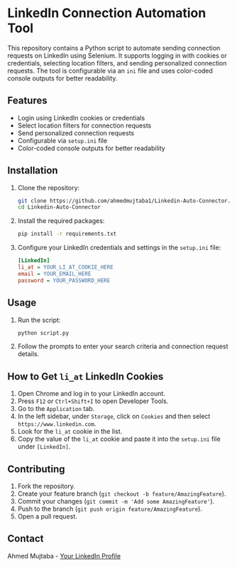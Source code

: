 # LinkedIn Connection Automation Tool

This repository contains a Python script to automate sending connection requests on LinkedIn using Selenium. It supports logging in with cookies or credentials, selecting location filters, and sending personalized connection requests. The tool is configurable via an `ini` file and uses color-coded console outputs for better readability.

## Features

- Login using LinkedIn cookies or credentials
- Select location filters for connection requests
- Send personalized connection requests
- Configurable via `setup.ini` file
- Color-coded console outputs for better readability

## Installation

1. Clone the repository:
    ```bash
    git clone https://github.com/ahmedmujtaba1/Linkedin-Auto-Connector.git
    cd Linkedin-Auto-Connector
    ```

2. Install the required packages:
    ```bash
    pip install -r requirements.txt
    ```

3. Configure your LinkedIn credentials and settings in the `setup.ini` file:
    ```ini
    [LinkedIn]
    li_at = YOUR_LI_AT_COOKIE_HERE
    email = YOUR_EMAIL_HERE
    password = YOUR_PASSWORD_HERE
    ```

## Usage

1. Run the script:
    ```bash
    python script.py
    ```

2. Follow the prompts to enter your search criteria and connection request details.

## How to Get `li_at` LinkedIn Cookies

1. Open Chrome and log in to your LinkedIn account.
2. Press `F12` or `Ctrl+Shift+I` to open Developer Tools.
3. Go to the `Application` tab.
4. In the left sidebar, under `Storage`, click on `Cookies` and then select `https://www.linkedin.com`.
5. Look for the `li_at` cookie in the list.
6. Copy the value of the `li_at` cookie and paste it into the `setup.ini` file under `[LinkedIn]`.

## Contributing

1. Fork the repository.
2. Create your feature branch (`git checkout -b feature/AmazingFeature`).
3. Commit your changes (`git commit -m 'Add some AmazingFeature'`).
4. Push to the branch (`git push origin feature/AmazingFeature`).
5. Open a pull request.

## Contact

Ahmed Mujtaba - [Your LinkedIn Profile](https://www.linkedin.com/in/creative-programmer/)
